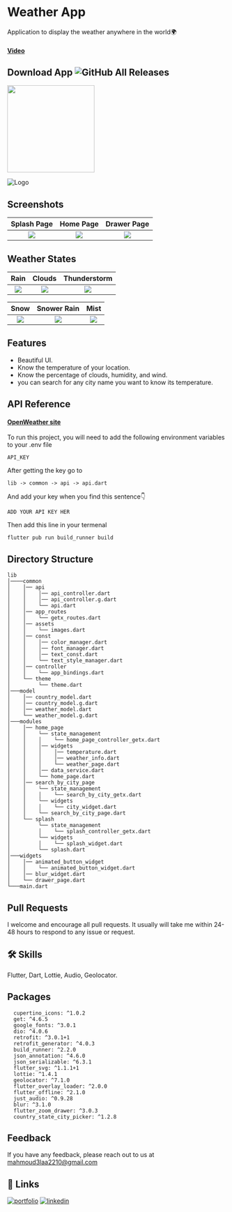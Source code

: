 
# Weather App

Application to display the weather anywhere in the world🌍

#### [Video](https://www.linkedin.com/posts/mahmoudalaa2210_stateabrmanagement-api-requests-activity-6978941210748989440-Kffd?utm_source=share&utm_medium=member_desktop)

## Download App ![GitHub All Releases](https://img.shields.io/github/downloads/Thealphamerc/flutter_ecommerce_app/total?color=green)
<a href="https://github.com/MahmoudAlaa22/WeatherApp-Readme-file/releases/download/v1/weather.apk"><img src="https://playerzon.com/asset/download.png" width="200"></img></a>

![Logo](https://user-images.githubusercontent.com/60518534/210525117-464756de-6078-432e-99db-daf5aedb994a.png)


## Screenshots

  Splash Page                 |   Home Page        |  Drawer Page
:-------------------------:|:-------------------------:|:-------------------------:
![](https://user-images.githubusercontent.com/60518534/185890876-307fa5ac-ddda-4834-88f6-6cf31b09abd3.jpg)|![](https://user-images.githubusercontent.com/60518534/185890884-ef76daaa-3bfc-4352-9ce7-362210f57720.jpg)|![](https://user-images.githubusercontent.com/60518534/185890915-d2aa85be-4809-45a2-8016-3821af6d27bd.jpg)

## Weather States

  Rain                 |   Clouds        |  Thunderstorm
:-------------------------:|:-------------------------:|:-------------------------:
![](https://user-images.githubusercontent.com/60518534/185890699-1503cc36-f4e9-4d88-802c-8c2328f2181b.jpg)|![](https://user-images.githubusercontent.com/60518534/185890746-20c33dc4-4964-4e29-b83d-4b7e3b4858d9.jpg)|![](https://user-images.githubusercontent.com/60518534/185890779-c37ef86d-755c-4995-896b-f7093db441e9.jpg)

  Snow                 |   Snower Rain        |  Mist
:-------------------------:|:-------------------------:|:-------------------------:
![](https://user-images.githubusercontent.com/60518534/185890789-0b56c57c-16a7-48a0-9ebf-bc8dc4f26aaa.jpg)|![](https://user-images.githubusercontent.com/60518534/185890821-6a93164e-1f21-46e3-9399-633d9046a295.jpg)|![](https://user-images.githubusercontent.com/60518534/185890855-e053a2f6-bf8c-4c53-a647-e9dedb1e63c9.jpg)

## Features

- Beautiful UI.
- Know the temperature of your location.
- Know the percentage of clouds, humidity, and wind.
- you can search for any city name you want to know its temperature.

## API Reference

#### [OpenWeather site](https://openweathermap.org/api)

To run this project, you will need to add the following environment variables to your .env file

`API_KEY`

After getting the key go to

```
lib -> common -> api -> api.dart
```

And add your key when you find this sentence👇

```
ADD YOUR API KEY HER
```

Then add this line in your termenal

```
flutter pub run build_runner build
```

## Directory Structure

```
lib
│────common
│    │── api
│    │    │── api_controller.dart
│    │    │── api_controller.g.dart
│    │    └── api.dart
│    │── app_routes
│    │    └── getx_routes.dart
│    │── assets
│    │    └── images.dart
│    │── const
│    │    │── color_manager.dart
│    │    │── font_manager.dart
│    │    │── text_const.dart
│    │    └── text_style_manager.dart
│    │── controller
│    │    └── app_bindings.dart
│    └── theme
│         └── theme.dart
│───model
│    │── country_model.dart
│    │── country_model.g.dart
│    │── weather_model.dart
│    └── weather_model.g.dart
│───modules
│    │── home_page
│    │    └── state_management
│    │    │    └── home_page_controller_getx.dart
│    │    │── widgets
│    │    │    │── temperature.dart
│    │    │    │── weather_info.dart
│    │    │    └── weather_page.dart
│    │    │── data_service.dart
│    │    └── home_page.dart
│    │── search_by_city_page
│    │    └── state_management
│    │    │    └── search_by_city_getx.dart
│    │    └── widgets
│    │    │    └── city_widget.dart
│    │    └── search_by_city_page.dart
│    └── splash
│         └── state_management
│         │    └── splash_controller_getx.dart
│         └── widgets
│         │    └── splash_widget.dart
│         └── splash.dart
│───widgets
│    │── animated_button_widget
│    │    └── animated_button_widget.dart
│    │── blur_widget.dart
│    └── drawer_page.dart
└───main.dart    
```

## Pull Requests

I welcome and encourage all pull requests. It usually will take me within 24-48 hours to respond to any issue or request.

## 🛠 Skills

Flutter, Dart, Lottie, Audio, Geolocator.

## Packages

```
  cupertino_icons: ^1.0.2
  get: ^4.6.5
  google_fonts: ^3.0.1
  dio: ^4.0.6
  retrofit: ^3.0.1+1
  retrofit_generator: ^4.0.3
  build_runner: ^2.2.0
  json_annotation: ^4.6.0
  json_serializable: ^6.3.1
  flutter_svg: ^1.1.1+1
  lottie: ^1.4.1
  geolocator: ^7.1.0
  flutter_overlay_loader: ^2.0.0
  flutter_offline: ^2.1.0
  just_audio: ^0.9.28
  blur: ^3.1.0
  flutter_zoom_drawer: ^3.0.3
  country_state_city_picker: ^1.2.8
```

## Feedback

If you have any feedback, please reach out to us at mahmoud3laa2210@gmail.com

## 🔗 Links

[![portfolio](https://img.shields.io/badge/GitHub-100000?style=for-the-badge&logo=github&logoColor=white)](https://github.com/MahmoudAlaa22)
[![linkedin](https://img.shields.io/badge/linkedin-0A66C2?style=for-the-badge&logo=linkedin&logoColor=white)](https://www.linkedin.com/in/mahmoudalaa2210/)
